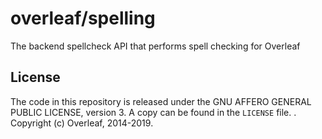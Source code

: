 overleaf/spelling
===================

The backend spellcheck API that performs spell checking for Overleaf

License
-------

The code in this repository is released under the GNU AFFERO GENERAL PUBLIC LICENSE, version 3. A copy can be found in the `LICENSE` file.
.
Copyright (c) Overleaf, 2014-2019.
